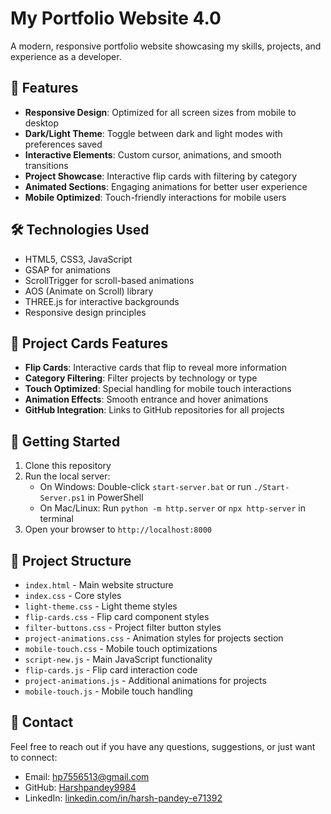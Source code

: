 # My Portfolio Website 4.0

A modern, responsive portfolio website showcasing my skills, projects, and experience as a developer.

## 🌟 Features

- **Responsive Design**: Optimized for all screen sizes from mobile to desktop
- **Dark/Light Theme**: Toggle between dark and light modes with preferences saved
- **Interactive Elements**: Custom cursor, animations, and smooth transitions
- **Project Showcase**: Interactive flip cards with filtering by category
- **Animated Sections**: Engaging animations for better user experience
- **Mobile Optimized**: Touch-friendly interactions for mobile users

## 🛠️ Technologies Used

- HTML5, CSS3, JavaScript
- GSAP for animations
- ScrollTrigger for scroll-based animations
- AOS (Animate on Scroll) library
- THREE.js for interactive backgrounds
- Responsive design principles

## 📱 Project Cards Features

- **Flip Cards**: Interactive cards that flip to reveal more information
- **Category Filtering**: Filter projects by technology or type
- **Touch Optimized**: Special handling for mobile touch interactions
- **Animation Effects**: Smooth entrance and hover animations
- **GitHub Integration**: Links to GitHub repositories for all projects

## 🚀 Getting Started

1. Clone this repository
2. Run the local server:
   - On Windows: Double-click `start-server.bat` or run `./Start-Server.ps1` in PowerShell
   - On Mac/Linux: Run `python -m http.server` or `npx http-server` in terminal
3. Open your browser to `http://localhost:8000`

## 💼 Project Structure

- `index.html` - Main website structure
- `index.css` - Core styles
- `light-theme.css` - Light theme styles
- `flip-cards.css` - Flip card component styles
- `filter-buttons.css` - Project filter button styles
- `project-animations.css` - Animation styles for projects section
- `mobile-touch.css` - Mobile touch optimizations
- `script-new.js` - Main JavaScript functionality
- `flip-cards.js` - Flip card interaction code
- `project-animations.js` - Additional animations for projects
- `mobile-touch.js` - Mobile touch handling

## 📝 Contact

Feel free to reach out if you have any questions, suggestions, or just want to connect:

- Email: hp7556513@gmail.com
- GitHub: [Harshpandey9984](https://github.com/Harshpandey9984)
- LinkedIn: [linkedin.com/in/harsh-pandey-e71392](https://www.linkedin.com/in/harsh-pandey-e71392/)
